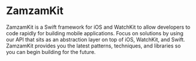 # ZamzamKit
ZamzamKit is a Swift framework for iOS and WatchKit to allow developers to code rapidly for building mobile applications. Focus on solutions by using our API that sits as an abstraction layer on top of iOS, WatchKit, and Swift. ZamzamKit provides you the latest patterns, techniques, and libraries so you can begin building for the future.
